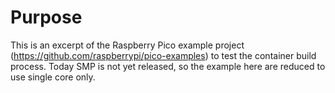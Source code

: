 # Purpose

This is an excerpt of the Raspberry Pico example project (https://github.com/raspberrypi/pico-examples) to test the container build process.
Today SMP is not yet released, so the example here are reduced to use single core only.

